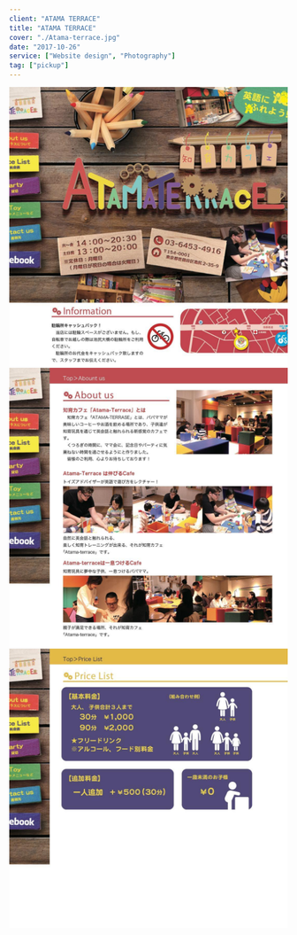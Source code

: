 ```yaml
---
client: "ATAMA TERRACE"
title: "ATAMA TERRACE"
cover: "./Atama-terrace.jpg"
date: "2017-10-26"
service: ["Website design", "Photography"]
tag: ["pickup"]
---
```

![42804428_756072864729514_3433788423048828861_n.jpg](./42804428_756072864729514_3433788423048828861_n.jpg)
![42473420_335515200527418_957822407843657315_n.jpg](./42473420_335515200527418_957822407843657315_n.jpg)
![42003131_331111994316611_5443317597204462562_n.jpg](./42003131_331111994316611_5443317597204462562_n.jpg)
